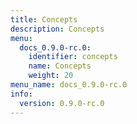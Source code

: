 ```yaml
---
title: Concepts
description: Concepts
menu:
  docs_0.9.0-rc.0:
    identifier: concepts
    name: Concepts
    weight: 20
menu_name: docs_0.9.0-rc.0
info:
  version: 0.9.0-rc.0
---
```


